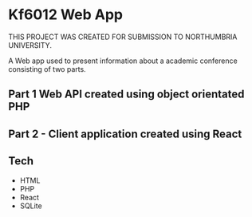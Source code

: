 # Kf6012 Web App

THIS PROJECT WAS CREATED FOR SUBMISSION TO NORTHUMBRIA UNIVERSITY.

A Web app used to present information about a academic conference consisting of two parts.


## Part 1 Web API created using object orientated PHP

## Part 2 - Client application created using React


## Tech 
* HTML
* PHP
* React 
* SQLite
